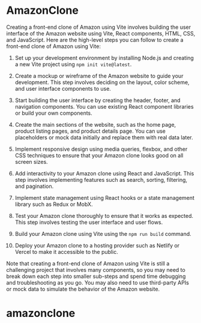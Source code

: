 # AmazonClone

Creating a front-end clone of Amazon using Vite involves building the user interface of the Amazon website using Vite, React components, HTML, CSS, and JavaScript. Here are the high-level steps you can follow to create a front-end clone of Amazon using Vite:

1. Set up your development environment by installing Node.js and creating a new Vite project using `npm init vite@latest`.

2. Create a mockup or wireframe of the Amazon website to guide your development. This step involves deciding on the layout, color scheme, and user interface components to use.

3. Start building the user interface by creating the header, footer, and navigation components. You can use existing React component libraries or build your own components.

4. Create the main sections of the website, such as the home page, product listing pages, and product details page. You can use placeholders or mock data initially and replace them with real data later.

5. Implement responsive design using media queries, flexbox, and other CSS techniques to ensure that your Amazon clone looks good on all screen sizes.

6. Add interactivity to your Amazon clone using React and JavaScript. This step involves implementing features such as search, sorting, filtering, and pagination.

7. Implement state management using React hooks or a state management library such as Redux or MobX.

8. Test your Amazon clone thoroughly to ensure that it works as expected. This step involves testing the user interface and user flows.

9. Build your Amazon clone using Vite using the `npm run build` command.

10. Deploy your Amazon clone to a hosting provider such as Netlify or Vercel to make it accessible to the public.

Note that creating a front-end clone of Amazon using Vite is still a challenging project that involves many components, so you may need to break down each step into smaller sub-steps and spend time debugging and troubleshooting as you go. You may also need to use third-party APIs or mock data to simulate the behavior of the Amazon website.
# amazonclone
